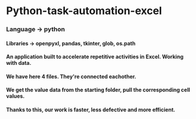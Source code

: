 # Python-task-automation-excel

### Language -> python
#### Libraries -> openpyxl, pandas, tkinter, glob, os.path


#### An application built to accelerate repetitive activities in Excel. Working with data.
#### We have here 4 files. They're connected eachother. 
#### We get the value data from the starting folder, pull the corresponding cell values. 
#### Thanks to this, our work is faster, less defective and more efficient.
